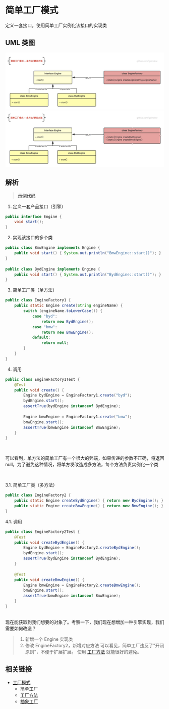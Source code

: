 # 简单工厂模式
定义一套接口，使用简单工厂实例化该接口的实现类

## UML 类图
![simpleFactory_singl](https://github.com/goindow/designPattern/blob/master/doc/factoryPattern/UML/simpleFactory_single.png?raw=true)
![simpleFactory_singl](https://github.com/goindow/designPattern/blob/master/doc/factoryPattern/UML/simpleFactory_multiple.png?raw=true)

## 解析
> [示例代码](https://github.com/goindow/designPattern/tree/master/src/main/java/com/goindow/design/create/factory/simple)

1. 定义一套产品接口（引擎）
```java
public interface Engine {
    void start();
}
``` 

2. 实现该接口的多个类
```java
public class BmwEngine implements Engine {
    public void start() { System.out.println("BmwEngine::start()"); }
}

public class BydEngine implements Engine {
    public void start() { System.out.println("BydEngine::start()"); }
}

```

3. 简单工厂类（单方法）
```java
public class EngineFactory1 {
    public static Engine create(String engineName) {
        switch (engineName.toLowerCase()) {
            case "byd":
                return new BydEngine();
            case "bmw":
                return new BmwEngine();
            default:
                return null;
        }
    }
}
```

4. 调用
```java
public class EngineFactory1Test {
    @Test
    public void create() {
        Engine bydEngine = EngineFactory1.create("byd");
        bydEngine.start();
        assertTrue(bydEngine instanceof BydEngine);

        Engine bmwEngine = EngineFactory1.create("bmw");
        bmwEngine.start();
        assertTrue(bmwEngine instanceof BmwEngine);
    }
}
```

<br/>

可以看到，单方法的简单工厂有一个很大的弊端，如果传递的参数不正确，将返回 null。为了避免这种情况，将单方发改造成多方法，每个方法负责实例化一个类

<br/>

3.1. 简单工厂类（多方法）
```java
public class EngineFactory2 {
    public static Engine createBydEngine() { return new BydEngine(); }
    public static Engine createBmwEngine() { return new BmwEngine(); }
}
```

4.1. 调用
```java
public class EngineFactory2Test {
    @Test
    public void createBydEngine() {
        Engine bydEngine = EngineFactory2.createBydEngine();
        bydEngine.start();
        assertTrue(bydEngine instanceof BydEngine);
    }

    @Test
    public void createBmwEngine() {
        Engine bmwEngine = EngineFactory2.createBmwEngine();
        bmwEngine.start();
        assertTrue(bmwEngine instanceof BmwEngine);
    }
}
```

<br/>
现在能获取到我们想要的对象了。考察一下，我们现在想增加一种引擎实现，我们需要如何改造？

> 1. 新增一个 Engine 实现类
> 2. 修改 EngineFactory2，新增对应方法
可以看见，简单工厂违反了"开闭原则"，不便于扩展扩展。
使用 [工厂方法](https://github.com/goindow/designPattern/blob/master/doc/factoryPattern/FactoryMethodPattern.md) 就能很好的避免。

## 相关链接
- [工厂模式](https://github.com/goindow/designPattern/blob/master/doc/factoryPattern/FactoryPattern.md)
  - 简单工厂
  - [工厂方法](https://github.com/goindow/designPattern/blob/master/doc/factoryPattern/FactoryMethodPattern.md)
  - [抽象工厂](https://github.com/goindow/designPattern/blob/master/doc/factoryPattern/AbstractFactoryPattern.md)

